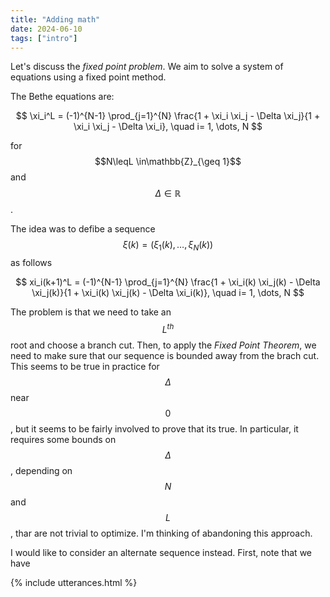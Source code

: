 ```yaml
---
title: "Adding math"
date: 2024-06-10
tags: ["intro"]
---
```


Let's discuss the *fixed point problem*. We aim to solve a system of equations using a fixed point method.

The Bethe equations are:

$$
\xi_i^L = (-1)^{N-1} \prod_{j=1}^{N} \frac{1 + \xi_i \xi_j - \Delta \xi_j}{1 + \xi_i \xi_j - \Delta \xi_i}, \quad i= 1, \dots, N 
$$

for $$N\leqL \in\mathbb{Z}_{\geq 1}$$ and $$\Delta \in \mathbb{R}$$.

The idea was to defibe a sequence $$\xi(k) =(\xi_1(k), \dots, \xi_N(k))$$ as follows

$$
xi_i(k+1)^L = (-1)^{N-1} \prod_{j=1}^{N} \frac{1 + \xi_i(k) \xi_j(k) - \Delta \xi_j(k)}{1 + \xi_i(k) \xi_j(k) - \Delta \xi_i(k)}, \quad i= 1, \dots, N 
$$

The problem is that we need to take an $$L^{th}$$ root and choose a branch cut. Then, to apply the *Fixed Point Theorem*, we need to make sure that our sequence is bounded away from the brach cut. This seems to be true in practice for $$\Delta$$ near $$0$$, but it seems to be fairly involved to prove that its true. In particular, it requires some bounds on $$\Delta$$, depending on $$N$$ and $$L$$, thar are not trivial to optimize. I'm thinking of abandoning this approach.

I would like to consider an alternate sequence instead. First, note that we have 


{% include utterances.html %}
